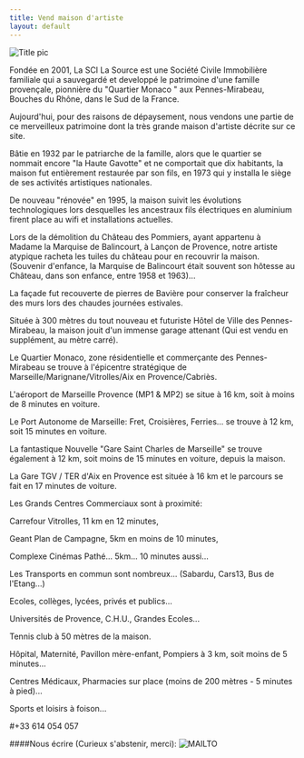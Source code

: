 ```yaml
---
title: Vend maison d'artiste
layout: default
---
```

![Title pic](http://jeuneespoir.free.fr/vendmaison/gifs/titrevenda.jpg)

Fondée en 2001, La SCI La Source est une Société Civile Immobilière familiale qui a sauvegardé et developpé le patrimoine d'une famille provençale, pionnière du "Quartier Monaco " aux Pennes-Mirabeau, Bouches du Rhône, dans le Sud de la France.

Aujourd'hui, pour des raisons de dépaysement, nous vendons une partie de ce merveilleux patrimoine dont la très grande maison d'artiste décrite sur ce site.

Bâtie en 1932 par le patriarche de la famille, alors que le quartier se nommait encore "la Haute Gavotte" et ne comportait que dix habitants, la maison fut entièrement restaurée par son fils, en 1973 qui y installa le siège de ses activités artistiques nationales.

De nouveau "rénovée" en 1995, la maison suivit les évolutions technologiques lors desquelles les ancestraux fils électriques en aluminium firent place au wifi et installations actuelles.

Lors de la démolition du Château des Pommiers, ayant appartenu à Madame la Marquise de Balincourt, à Lançon de Provence, notre artiste atypique racheta les tuiles du château pour en recouvrir la maison. (Souvenir d'enfance, la Marquise de Balincourt était souvent son hôtesse au Château, dans son enfance, entre 1958 et 1963)...

La façade fut recouverte de pierres de Bavière pour conserver la fraîcheur des murs lors des chaudes journées estivales.

Située à 300 mètres du tout nouveau et futuriste Hôtel de Ville des Pennes-Mirabeau,  la maison jouit d'un immense garage attenant (Qui est vendu en supplément, au mètre carré).

Le Quartier Monaco, zone résidentielle et commerçante des Pennes-Mirabeau se trouve à l'épicentre stratégique de Marseille/Marignane/Vitrolles/Aix en Provence/Cabriès.

L'aéroport de Marseille Provence (MP1 & MP2) se situe à 16 km, soit à moins de 8 minutes en voiture.

Le Port Autonome de Marseille: Fret, Croisières, Ferries... se trouve à 12 km, soit 15 minutes en voiture.

La fantastique Nouvelle "Gare Saint Charles de Marseille" se trouve également à 12 km, soit moins de 15 minutes en voiture, depuis la maison.

La Gare TGV / TER d'Aix en Provence est située à 16 km et le parcours se fait en 17 minutes de voiture.

Les Grands Centres Commerciaux sont à proximité:

Carrefour Vitrolles, 11 km en 12 minutes,

Geant Plan de Campagne, 5km en moins de 10 minutes,

Complexe Cinémas Pathé... 5km... 10 minutes aussi...

Les Transports en commun sont nombreux... (Sabardu, Cars13, Bus de l'Etang...)

Ecoles, collèges, lycées, privés et publics...

Universités de Provence, C.H.U., Grandes Ecoles...

Tennis club à 50 mètres de la maison.

Hôpital, Maternité, Pavillon mère-enfant, Pompiers à 3 km, soit moins de 5 minutes...

Centres Médicaux, Pharmacies sur place (moins de 200 mètres - 5 minutes à pied)...

Sports et loisirs à foison...


#+33 614 054 057

####Nous écrire (Curieux s'abstenir, merci):
![MAILTO](sci.lasource@laposte.net)


